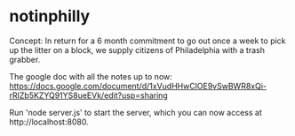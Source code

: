 # notinphilly

Concept: In return for a 6 month commitment to go out once a week to pick up the litter on a block, we supply citizens of Philadelphia with a trash grabber.

The google doc with all the notes up to now: https://docs.google.com/document/d/1xVudHHwClOE9vSwBWR8xQi-rRIZb5KZYQ91YS8ueEVk/edit?usp=sharing

Run 'node server.js' to start the server, which you can now access at http://localhost:8080.
